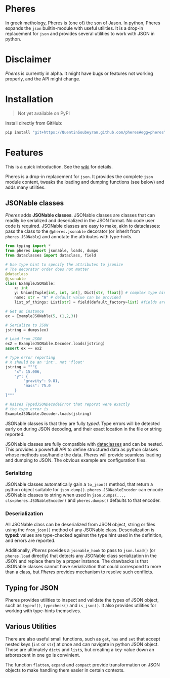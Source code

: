 # Pheres

In greek methology, Pheres is (one of) the son of Jason. In python, Pheres expands the `json` builtin-module with useful utilities.
It is a drop-in replacement for `json` and provides several utilities to work with JSON in python.

# Disclaimer
*Pheres* is currently in alpha. It might have bugs or features not working properly, and the API might change.

# Installation

> Not yet available on PyPI

Install directly from GitHub:

```bash
pip install "git+https://QuentinSoubeyran.github.com/pheres#egg=pheres"
```


# Features

This is a quick introduction. See the [wiki](https://github.com/QuentinSoubeyran/pheres/wiki) for details.

Pheres is a drop-in replacement for `json`. It provides the complete `json` module content, tweaks the loading and dumping functions (see below) and adds many utilities.

## JSONable classes

*Pheres* adds **JSONable classes**. JSONable classes are classes that can readily be serialized and deserialized in the JSON format. No code user code is required.
JSONable classes are easy to make, akin to dataclasses: pass the class to the `@pheres.jsonable` decorator (or inherit from `pheres.JSONable`) and annotate the attributes with type-hints.

```python
from typing import *
from pheres import jsonable, loads, dumps
from dataclasses import dataclass, field

# Use type hint to specify the attributes to jsonize
# The decorator order does not matter
@dataclass
@jsonable
class ExampleJSONable:
    x: int
    y: Union[Tuple[int, int, int], Dict[str, float]] # complex type hints are supported
    name: str = "A" # default value can be provided
    list_of_things: List[str] = field(default_factory=list) #fields are suported

# Get an instance
ex = ExampleJSONable(5, (1,2,3))

# Serialize to JSON
jstring = dumps(ex)

# Load from JSON
ex2 = ExampleJSONable.Decoder.loads(jstring)
assert ex == ex2

# Type error reporting
# X should be an 'int', not 'float'
jstring = """{
    "x": 15.006,
    "y": {
        "gravity": 9.81,
        "mass": 75.0
    }
}"""

# Raises TypedJSONDecodeError that reporst were exactly
# the type error is
ExampleJSONable.Decoder.loads(jstring)
```

JSONable classes is that they are fully *typed*. Type errors will be detected early on during JSON decoding, and their exact location in the file or string reported.

JSONable classes are fully compatible with [dataclasses](https://docs.python.org/3/library/dataclasses.html) and can be nested. This provides a powerfull API to define structured data as python classes whose methods use/handle the data. *Pheres* will provide seamless loading and dumping to JSON. The obvious example are configuration files.

### Serializing

JSONable classes automatically gain a `to_json()` method, that return a python object suitable for `json.dump()`. `pheres.JSONableEncoder` can encode JSONable classes to string when used in `json.dumps(..., cls=pheres.JSONableEncoder)` and `pheres.dumps()` defaults to that encoder.

### Deserialization

All JSONable class can be deserialized from JSON object, string or files using the `from_josn()` method of any JSONable class. Deserialization is __typed__: values are type-checked against the type hint used in the definition, and errors are reported. 

Additionally, *Pheres* provides a `jsonable_hook` to pass to `json.load()` (or `pheres.load` directly) that detects any JSONable class serialization in the JSON and replace them by a proper instance. The drawbacks is that JSONable classes cannot have serialization that could correspond to more than a class, but *Pheres* provides mechanism to resolve such conflicts.

## Typing for JSON

Pheres provides utilities to inspect and validate the types of JSON object, such as `typeof()`, `typecheck()` and `is_json()`. It also provides utilities for working with type-hints themselves.

## Various Utilities

There are also useful small functions, such as `get`, `has` and `set` that accept nested keys (`int` or `str`) at once and can navigate in python JSON object. Those are ultimately `dict`s and `list`s, but creating a key-value down an arborescent in one go is convinient.

The function `flatten`, `expand` and `compact` provide transformation on JSON objects to make handling them easier in certain contexts.